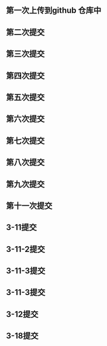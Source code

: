 ## 第一次上传到github 仓库中
## 第二次提交
## 第三次提交
## 第四次提交
## 第五次提交
## 第六次提交
## 第七次提交
## 第八次提交
## 第九次提交
## 第十一次提交
## 3-11提交
## 3-11-2提交
## 3-11-3提交
## 3-11-3提交
## 3-12提交
## 3-18提交